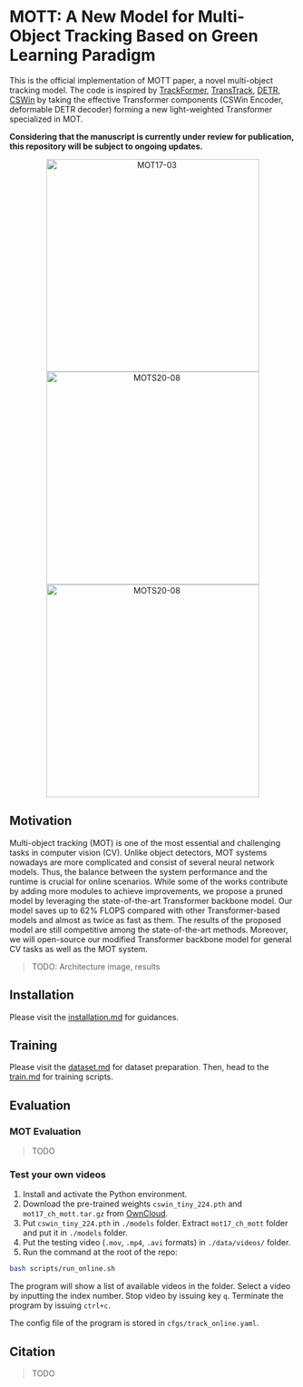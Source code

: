 # MOTT: A New Model for Multi-Object Tracking Based on Green Learning Paradigm

This is the official implementation of MOTT paper, a novel multi-object tracking model. The code is inspired
by [TrackFormer](https://github.com/timmeinhardt/trackformer), [TransTrack](https://github.com/PeizeSun/TransTrack),
[DETR](https://github.com/fundamentalvision/Deformable-DETR), [CSWin](https://github.com/microsoft/CSWin-Transformer)
by taking the effective Transformer components (CSWin Encoder, deformable DETR decoder) forming a new light-weighted
Transformer specialized in MOT.

**Considering that the manuscript is currently under review for publication, this repository will be subject to ongoing updates.**

<div align="center">
    <img src="assets/MOT17-03-mott.gif" alt="MOT17-03" width="375"/>
    <img src="assets/DT-054-mott.gif" alt="MOTS20-08" width="375"/>
    <img src="assets/MOT20-08-mott.gif" alt="MOTS20-08" width="375"/>
</div>

## Motivation

Multi-object tracking (MOT) is one of the most essential and challenging tasks in computer vision (CV). Unlike object
detectors, MOT systems nowadays are more complicated and consist of several neural network models. Thus, the balance
between the system performance and the runtime is crucial for online scenarios. While some of the works contribute by
adding more modules to achieve improvements, we propose a pruned model by leveraging the state-of-the-art Transformer
backbone model. Our model saves up to 62% FLOPS compared with other Transformer-based models and almost as twice as
fast as them. The results of the proposed model are still competitive among the state-of-the-art methods. Moreover, we
will open-source our modified Transformer backbone model for general CV tasks as well as the MOT system.

> TODO: Architecture image, results

## Installation

Please visit the [installation.md](docs/installation.md) for guidances.

## Training

Please visit the [dataset.md](docs/dataset.md) for dataset preparation. Then, head to the [train.md](docs/train.md) for
training scripts.

## Evaluation

### MOT Evaluation

> TODO

### Test your own videos

1. Install and activate the Python environment.
2. Download the pre-trained weights `cswin_tiny_224.pth` and `mot17_ch_mott.tar.gz`
   from [OwnCloud](https://owncloud.ut.ee/owncloud/s/wppiGAgSHTxEdJ8).
3. Put `cswin_tiny_224.pth` in `./models` folder. Extract `mot17_ch_mott` folder and put it in `./models`
   folder.
4. Put the testing video (`.mov`, `.mp4`, `.avi` formats) in `./data/videos/` folder.
5. Run the command at the root of the repo:

```bash
bash scripts/run_online.sh
```

The program will show a list of available videos in the folder.
Select a video by inputting the index number.
Stop video by issuing key `q`.
Terminate the program by issuing `ctrl+c`.

The config file of the program is stored in `cfgs/track_online.yaml`.

## Citation

> TODO